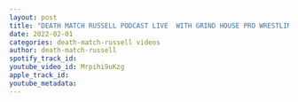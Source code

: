 ```yaml
---
layout: post
title: "DEATH MATCH RUSSELL PODCAST LIVE  WITH GRIND HOUSE PRO WRESTLING COMMISSIONER MALFY"
date: 2022-02-01
categories: death-match-russell videos
author: death-match-russell
spotify_track_id: 
youtube_video_id: Mrpihi9uKzg
apple_track_id: 
youtube_metadata: 
---
```

